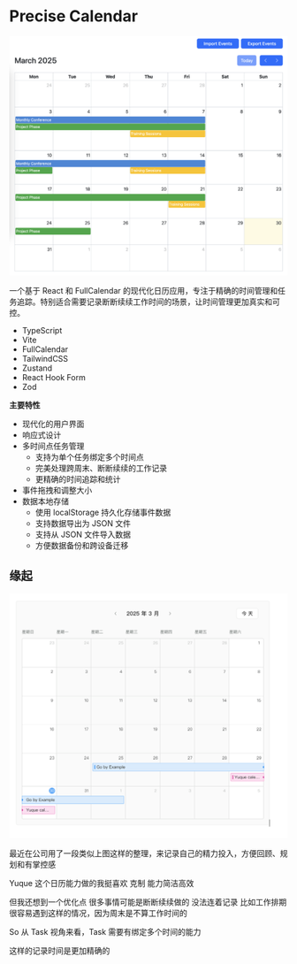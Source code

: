 # Precise Calendar

![image](./docs/image2.png)

一个基于 React 和 FullCalendar 的现代化日历应用，专注于精确的时间管理和任务追踪。特别适合需要记录断断续续工作时间的场景，让时间管理更加真实和可控。

- TypeScript
- Vite
- FullCalendar
- TailwindCSS
- Zustand
- React Hook Form
- Zod

**主要特性**

- 现代化的用户界面
- 响应式设计
- 多时间点任务管理
  - 支持为单个任务绑定多个时间点
  - 完美处理跨周末、断断续续的工作记录
  - 更精确的时间追踪和统计
- 事件拖拽和调整大小
- 数据本地存储
  - 使用 localStorage 持久化存储事件数据
  - 支持数据导出为 JSON 文件
  - 支持从 JSON 文件导入数据
  - 方便数据备份和跨设备迁移

## 缘起

![image](./docs/image.png)

最近在公司用了一段类似上图这样的整理，来记录自己的精力投入，方便回顾、规划和有掌控感

Yuque 这个日历能力做的我挺喜欢 克制 能力简洁高效

但我还想到一个优化点
很多事情可能是断断续续做的 没法连着记录
比如工作排期很容易遇到这样的情况，因为周末是不算工作时间的

So 从 Task 视角来看，Task 需要有绑定多个时间的能力

这样的记录时间是更加精确的
